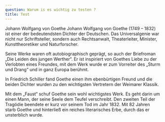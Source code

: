 ```yaml
---
question: Warum is es wichtig zu testen ?
title: Test
---
```

Johann Wolfgang von Goethe
Johann Wolfgang von Goethe (1749 – 1832) ist einer der bedeutendsten Dichter der Deutschen. Das Universalgenie war nicht nur Schriftsteller, sondern auch Rechtsanwalt, Theaterleiter, Minister, Kunsttheoretiker und Naturforscher.

Seine Werke waren oft autobiographisch geprägt, so auch der Briefroman „Die Leiden des jungen Werther“. Er ist inspiriert von Goethes Liebe zu der Verlobten eines Freundes, mit dem Werk wurde er zum Vorreiter des „Sturm und Drang“ und in ganz Europa berühmt.

In Friedrich Schiller fand Goethe einen ihm ebenbürtigen Freund und die beiden Dichter wurden zu den wichtigsten Vertretern der Weimarer Klassik.

Mit dem „Faust“ schuf Goethe sein wohl wichtigstes Werk. Es geht darin um einen Mann, der seine Seele dem Teufel verschreibt. Den zweiten Teil der Tragödie beendete er kurz vor seinem Tod im Jahr 1832. Mit 82 Jahren starb Goethe und hinterließ ein reiches literarisches Erbe, durch das er unsterblich wurde.
